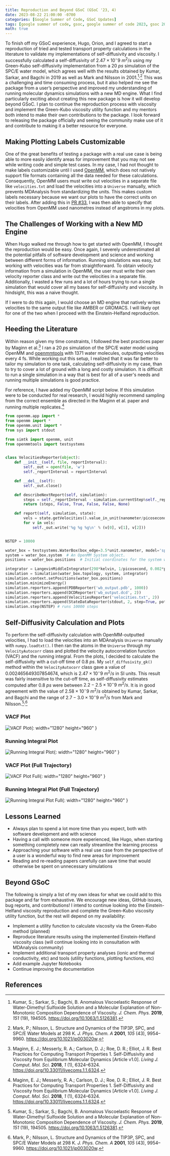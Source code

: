 ```yaml
---
title: Reproduction and Beyond GSoC (GSoC '23, 4)
date: 2023-08-22 21:00:00 -0700
categories: [Google Summer of Code, GSoC Updates]
tags: [google summer of code, gsoc, google summer of code 2023, gsoc 2023, computer science, cs, software engineering, software development, open source, python, numpy, scipy, computational research, molecular dynamics, mdanalysis, computational chemistry, biophysics, bioinformatics, biomolecular research, materials research, chemical engineering, physics, mathematics, math, mdakit, mdakits, viscosity, helfand, einstein, einstein-helfand, green-kubo, openmm, openmmtools, amber, gromacs]     # TAG names should always be lowercase
math: true
---
```


To finish off my GSoC experience, Hugo, Orion, and I agreed to start a reproduction of tried and tested transport property calculations in the literature to validate my implementations of self-diffusivity and viscosity. I successfully calculated a self-diffusivity of $2.47 \times 10^-9$ $m^2 / s$ using my Green-Kubo self-diffusivity implementation from a $20$ $ps$ simulation of the SPC/E water model, which agrees well with the results obtained by Kumar, Sarkar, and Bagchi in 2019 as well as Mark and Nilsson in 2001.[^1]<sup>,</sup>[^2] This was a challenging and time consuming process, but it also helped me see the package from a user’s perspective and improved my understanding of running molecular dynamics simulations with a new MD engine. What I find particularly exciting about creating this new package is how it will develop beyond GSoC. I plan to continue the reproduction process with viscosity and implement the Green-Kubo viscosity utility function and my mentors both intend to make their own contributions to the package. I look forward to releasing the package officially and seeing the community make use of it and contribute to making it a better resource for everyone.

## Making Plotting Labels Customizable

One of the great benefits of testing a package with a real use case is being able to more easily identify areas for improvement that you may not see while writing code and simple test cases. In my case, I had not thought to make labels customizable until I used [OpenMM](https://openmm.org/), which does not natively support file formats containing all the data needed for these calculations. Consequently, OpenMM users must write out velocities in a separate file like `velocities.txt` and load the velocities into a `Universe` manually, which prevents MDAnalysis from standardizing the units. This makes custom labels necessary because we want our plots to have the correct units on their labels. After adding this in [PR #33](https://github.com/MDAnalysis/transport-analysis/pull/33), I was then able to specify that velocities from OpenMM used nanometres instead of angstroms in my plots.

## The Challenges of Working with a New MD Engine

When Hugo walked me through how to get started with OpenMM, I thought the reproduction would be easy. Once again, I severely underestimated all the potential pitfalls of software development and science and working between different forms of information. Running simulations was easy, but working with velocities was far from straightforward. To obtain velocity information from a simulation in OpenMM, the user must write their own velocity reporter class and write out the velocities in a separate file. Additionally, I wasted a few runs and a lot of hours trying to run a single simulation that would cover all my bases for self-diffusivity and viscosity. In hindsight, this was a naive thought.

If I were to do this again, I would choose an MD engine that natively writes velocities to the same output file like AMBER or GROMACS. I will likely opt for one of the two when I proceed with the Einstein-Helfand reproduction.

## Heeding the Literature

Within reason given my time constraints, I followed the best practices paper by Maginn et al.[^3] I ran a $20$ $ps$ simulation of the SPC/E water model using OpenMM and [openmmtools](https://openmmtools.readthedocs.io/en/stable/) with 1371 water molecules, outputting velocities every 4 fs. While working out this setup, I realized that it was far better to tailor my simulation to one task, calculating self-diffusivity in my case, than to try to cover a lot of ground with a long and costly simulation. It is difficult to run a single simulation in a way that is best for all of a user's needs and running multiple simulations is good practice.

For reference, I have added my OpenMM script below. If this simulation were to be conducted for real research, I would highly recommend sampling from the correct ensemble as directed in the Maginn et al. paper and running multiple replicates.[^3]

```python
from openmm.app import *
from openmm import *
from openmm.unit import *
from sys import stdout

from simtk import openmm, unit
from openmmtools import testsystems


class VelocitiesReporter(object):
    def __init__(self, file, reportInterval):
        self._out = open(file, 'w')
        self._reportInterval = reportInterval

    def __del__(self):
        self._out.close()

    def describeNextReport(self, simulation):
        steps = self._reportInterval - simulation.currentStep%self._reportInterval
        return (steps, False, True, False, False, None)

    def report(self, simulation, state):
        vels = state.getVelocities().value_in_unit(nanometer/picosecond)
        for v in vels:
            self._out.write('%g %g %g\n' % (v[0], v[1], v[2]))


NSTEP = 10000

water_box = testsystems.WaterBox(box_edge=3.5*unit.nanometer, model='spce')
system = water_box.system  # An OpenMM System object.
positions = water_box.positions  # Initial coordinates for the system with associated units.

integrator = LangevinMiddleIntegrator(298*kelvin, 1/picosecond, 0.002*picoseconds)
simulation = Simulation(water_box.topology, system, integrator)
simulation.context.setPositions(water_box.positions)
simulation.minimizeEnergy()
simulation.reporters.append(PDBReporter('wb_output.pdb', 1000))
simulation.reporters.append(DCDReporter('wb_output.dcd', 2))
simulation.reporters.append(VelocitiesReporter('velocities.txt', 2))
simulation.reporters.append(StateDataReporter(stdout, 2, step=True, potentialEnergy=True, temperature=True, remainingTime=True, totalSteps=NSTEP))
simulation.step(NSTEP) # runs 10000 steps
```

## Self-Diffusivity Calculation and Plots

To perform the self-diffusivity calculation with OpenMM-outputted velocities, I had to load the velocities into an MDAnalysis `Universe` manually with `numpy.loadtxt()`. I then ran the atoms in the `Universe` through my `VelocityAutocorr` class and plotted the velocity autocorrelation function (VACF) and the running integral. From the plots, I decided to calculate the self-diffusivity with a cut-off time of $0.8$ $ps$. My `self_diffusivity_gk()` method within the `VelocityAutocorr` class gave a value of $0.002465649307854674$, which is $2.47 \times 10^-9$ $m^2 / s$ in SI units. This result was fairly insensitive to the cut-off time, as self-diffusivity estimates computed after $0.8$ $ps$ were between $2.2-2.5 \times 10^-9$ $m^2 / s$. It is in good agreement with the value of $2.58 \times 10^-9$ $m^2 / s$ obtained by Kumar, Sarkar, and Bagchi and the range of $2.7-3.0 \times 10^-9$ $m^2 / s$ from Mark and Nilsson.[^1]<sup>,</sup>[^2]

### VACF Plot

![VACF Plot](/assets/img/2023-08-22/vacf_plot.PNG){: width="1280" height="960" }

### Running Integral Plot

![Running Integral Plot](/assets/img/2023-08-22/running_integral_plot.PNG){: width="1280" height="960" }

### VACF Plot (Full Trajectory)

![VACF Plot Full](/assets/img/2023-08-22/vacf_plot_full.PNG){: width="1280" height="960" }

### Running Integral Plot (Full Trajectory)

![Running Integral Plot Full](/assets/img/2023-08-22/running_integral_plot_full.PNG){: width="1280" height="960" }

## Lessons Learned

- Always plan to spend a lot more time than you expect, both with software development and with science
- Having a call with someone more experienced, like Hugo, when starting something completely new can really streamline the learning process
- Approaching your software with a real use case from the perspective of a user is a wonderful way to find new areas for improvement
- Reading and re-reading papers carefully can save time that would otherwise be spent on unnecessary simulations

## Beyond GSoC

The following is simply a list of my own ideas for what we could add to this package and far from exhaustive. We encourage new ideas, GitHub issues, bug reports, and contributions! I intend to continue looking into the Einstein-Helfand viscosity reproduction and complete the Green-Kubo viscosity utility function, but the rest will depend on my availability:
- Implement a utility function to calculate viscosity via the Green-Kubo method (planned)
- Reproduce literature results using the implemented Einstein-Helfand viscosity class (will continue looking into in consultation with MDAnalysis community)
- Implement additional transport property analyses (ionic and thermal conductivity, etc) and tools (utility functions, plotting functions, etc)
- Add example Jupyter Notebooks
- Continue improving the documentation

## References

[^1]: Kumar, S.; Sarkar, S.; Bagchi, B. Anomalous Viscoelastic Response of Water-Dimethyl Sulfoxide Solution and a Molecular Explanation of Non-Monotonic Composition Dependence of Viscosity. *J. Chem. Phys.* **2019**, *151* (19), 194505. <https://doi.org/10.1063/1.5126381>.

[^2]: Mark, P.; Nilsson, L. Structure and Dynamics of the TIP3P, SPC, and SPC/E Water Models at 298 K. *J. Phys. Chem. A* **2001**, *105* (43), 9954–9960. <https://doi.org/10.1021/jp003020w>.

[^3]: Maginn, E. J.; Messerly, R. A.; Carlson, D. J.; Roe, D. R.; Elliot, J. R. Best Practices for Computing Transport Properties 1. Self-Diffusivity and Viscosity from Equilibrium Molecular Dynamics [Article v1.0]. *Living J. Comput. Mol. Sci.* **2018**, *1* (1), 6324–6324. <https://doi.org/10.33011/livecoms.1.1.6324>.
